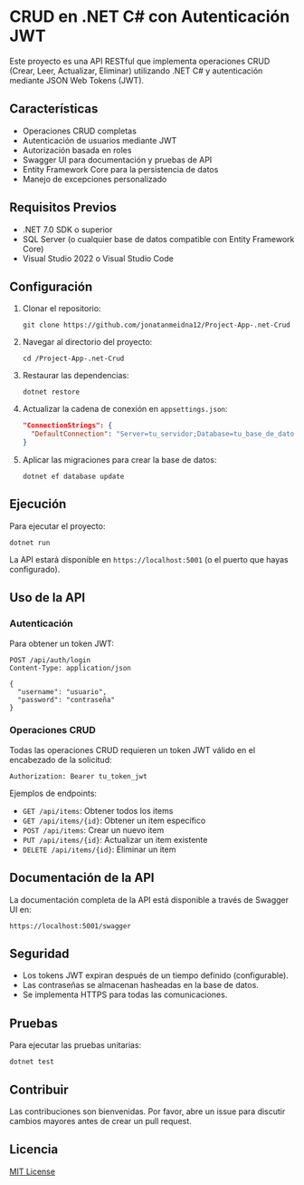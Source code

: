 # CRUD en .NET C# con Autenticación JWT

Este proyecto es una API RESTful que implementa operaciones CRUD (Crear, Leer, Actualizar, Eliminar) utilizando .NET C# y autenticación mediante JSON Web Tokens (JWT).

## Características

- Operaciones CRUD completas
- Autenticación de usuarios mediante JWT
- Autorización basada en roles
- Swagger UI para documentación y pruebas de API
- Entity Framework Core para la persistencia de datos
- Manejo de excepciones personalizado

## Requisitos Previos

- .NET 7.0 SDK o superior
- SQL Server (o cualquier base de datos compatible con Entity Framework Core)
- Visual Studio 2022 o Visual Studio Code

## Configuración

1. Clonar el repositorio:
   ```
   git clone https://github.com/jonatanmeidna12/Project-App-.net-Crud
   ```

2. Navegar al directorio del proyecto:
   ```
   cd /Project-App-.net-Crud
   ```

3. Restaurar las dependencias:
   ```
   dotnet restore
   ```

4. Actualizar la cadena de conexión en `appsettings.json`:
   ```json
   "ConnectionStrings": {
     "DefaultConnection": "Server=tu_servidor;Database=tu_base_de_datos;User Id=tu_usuario;Password=tu_contraseña;"
   }
   ```

5. Aplicar las migraciones para crear la base de datos:
   ```
   dotnet ef database update
   ```

## Ejecución

Para ejecutar el proyecto:

```
dotnet run
```

La API estará disponible en `https://localhost:5001` (o el puerto que hayas configurado).

## Uso de la API

### Autenticación

Para obtener un token JWT:

```http
POST /api/auth/login
Content-Type: application/json

{
  "username": "usuario",
  "password": "contraseña"
}
```

### Operaciones CRUD

Todas las operaciones CRUD requieren un token JWT válido en el encabezado de la solicitud:

```
Authorization: Bearer tu_token_jwt
```

Ejemplos de endpoints:

- `GET /api/items`: Obtener todos los items
- `GET /api/items/{id}`: Obtener un item específico
- `POST /api/items`: Crear un nuevo item
- `PUT /api/items/{id}`: Actualizar un item existente
- `DELETE /api/items/{id}`: Eliminar un item

## Documentación de la API

La documentación completa de la API está disponible a través de Swagger UI en:

```
https://localhost:5001/swagger
```

## Seguridad

- Los tokens JWT expiran después de un tiempo definido (configurable).
- Las contraseñas se almacenan hasheadas en la base de datos.
- Se implementa HTTPS para todas las comunicaciones.

## Pruebas

Para ejecutar las pruebas unitarias:

```
dotnet test
```

## Contribuir

Las contribuciones son bienvenidas. Por favor, abre un issue para discutir cambios mayores antes de crear un pull request.

## Licencia

[MIT License](https://opensource.org/licenses/MIT)
